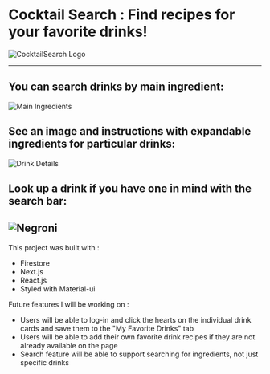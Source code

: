 # Cocktail Search : Find recipes for your favorite drinks!

![CocktailSearch Logo](https://user-images.githubusercontent.com/35347667/85216300-c14c9a80-b350-11ea-8572-d6c7c05223f9.png)

------------------------

## You can search drinks by main ingredient: 

![Main Ingredients](https://user-images.githubusercontent.com/35347667/85216407-46847f00-b352-11ea-83db-a611632f35ba.png)

## See an image and instructions with expandable ingredients for particular drinks:

![Drink Details](https://user-images.githubusercontent.com/35347667/85216453-a11ddb00-b352-11ea-8f4f-90f3916c3e51.png)

## Look up a drink if you have one in mind with the search bar:

![Negroni](https://user-images.githubusercontent.com/35347667/85216488-fe199100-b352-11ea-8363-815ed7efb1d2.png)
----------------------

This project was built with :
- Firestore
- Next.js
- React.js
- Styled with Material-ui

Future features I will be working on : 
- Users will be able to log-in and click the hearts on the individual drink cards and save them to the "My Favorite Drinks" tab
- Users will be able to add their own favorite drink recipes if they are not already available on the page
- Search feature will be able to support searching for ingredients, not just specific drinks


